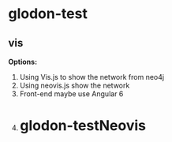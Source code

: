 # glodon-test

## vis

**Options:**

1. Using Vis.js to show the network from neo4j
2. Using neovis.js show the network
3. Front-end maybe use Angular 6
4. # glodon-testNeovis
